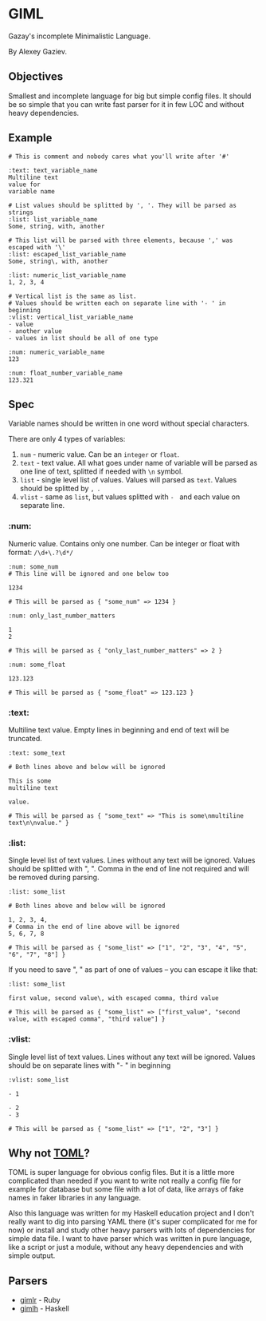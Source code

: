 # GIML

Gazay's incomplete Minimalistic Language.

By Alexey Gaziev.

## Objectives

Smallest and incomplete language for big but simple config files.
It should be so simple that you can write fast parser for it in few LOC and without heavy dependencies.

## Example

```giml
# This is comment and nobody cares what you'll write after '#'

:text: text_variable_name
Multiline text
value for
variable name

# List values should be splitted by ', '. They will be parsed as strings
:list: list_variable_name
Some, string, with, another

# This list will be parsed with three elements, because ',' was escaped with '\'
:list: escaped_list_variable_name
Some, string\, with, another

:list: numeric_list_variable_name
1, 2, 3, 4

# Vertical list is the same as list.
# Values should be written each on separate line with '- ' in beginning
:vlist: vertical_list_variable_name
- value
- another value
- values in list should be all of one type

:num: numeric_variable_name
123

:num: float_number_variable_name
123.321
```

## Spec

Variable names should be written in one word without special characters.

There are only 4 types of variables:

1. `num`    - numeric value. Can be an `integer` or `float`.
2. `text`   - text value. All what goes under name of variable will be parsed as one line of text, splitted if needed with `\n` symbol.
3. `list`   - single level list of values. Values will parsed as `text`. Values should be splitted by `, `.
4. `vlist`  - same as `list`, but values splitted with `- ` and each value on separate line.

### :num:

Numeric value. Contains only one number. Can be integer or float with format: `/\d+\.?\d*/`

```giml
:num: some_num
# This line will be ignored and one below too

1234

# This will be parsed as { "some_num" => 1234 }

:num: only_last_number_matters

1
2

# This will be parsed as { "only_last_number_matters" => 2 }

:num: some_float

123.123

# This will be parsed as { "some_float" => 123.123 }
```

### :text:

Multiline text value. Empty lines in beginning and end of text will be truncated.

```giml
:text: some_text

# Both lines above and below will be ignored

This is some
multiline text

value.

# This will be parsed as { "some_text" => "This is some\nmultiline text\n\nvalue." }
```

### :list:

Single level list of text values. Lines without any text will be ignored.
Values should be splitted with ", ".
Comma in the end of line not required and will be removed during parsing.

```giml
:list: some_list

# Both lines above and below will be ignored

1, 2, 3, 4,
# Comma in the end of line above will be ignored
5, 6, 7, 8

# This will be parsed as { "some_list" => ["1", "2", "3", "4", "5", "6", "7", "8"] }
```

If you need to save ", " as part of one of values – you can escape it like that:
```giml
:list: some_list

first value, second value\, with escaped comma, third value

# This will be parsed as { "some_list" => ["first_value", "second value, with escaped comma", "third value"] }
```

### :vlist:

Single level list of text values. Lines without any text will be ignored.
Values should be on separate lines with "- " in beginning

```giml
:vlist: some_list

- 1

- 2
- 3

# This will be parsed as { "some_list" => ["1", "2", "3"] }
```

## Why not [TOML](https://github.com/toml-lang/toml)?

TOML is super language for obvious config files.
But it is a little more complicated than needed
if you want to write not really a config file
for example for database but some file with a lot of data,
like arrays of fake names in faker libraries in any language.

Also this language was written for my Haskell education project
and I don't really want to dig into parsing
YAML there (it's super complicated for me for now) or
install and study other heavy parsers with lots of dependencies for simple data file.
I want to have parser which was written in pure language,
like a script or just a module, without any heavy dependencies and with simple output.

## Parsers

- [gimlr](https://github.com/gazay/gimlr) - Ruby
- [gimlh](https://github.com/gazay/gimlh) - Haskell

